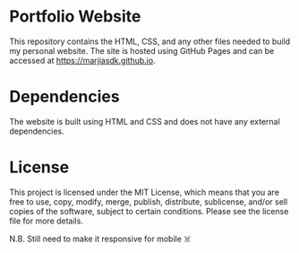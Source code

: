 # Portfolio Website

This repository contains the HTML, CSS, and any other files needed to build my personal website. The site is hosted using GitHub Pages and can be accessed at https://marjiasdk.github.io.

# Dependencies
The website is built using HTML and CSS and does not have any external dependencies.

# License

This project is licensed under the MIT License, which means that you are free to use, copy, modify, merge, publish, distribute, sublicense, and/or sell copies of the software, subject to certain conditions. Please see the license file for more details.

N.B. Still need to make it responsive for mobile ☠️